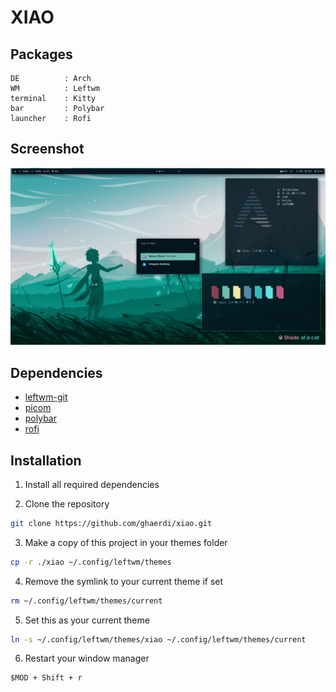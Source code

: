 # XIAO

## Packages

```
DE          : Arch
WM          : Leftwm
terminal    : Kitty
bar         : Polybar
launcher    : Rofi
```

## Screenshot

![Desktop](./assets/general.png)

## Dependencies

- [leftwm-git](https://github.com/leftwm/leftwm)
- [picom](https://github.com/ibhagwan/picom)
- [polybar](https://github.com/polybar/polybar)
- [rofi](https://github.com/davatorium/rofi)

## Installation

1. Install all required dependencies

2. Clone the repository

```BASH
git clone https://github.com/ghaerdi/xiao.git
```

3. Make a copy of this project in your themes folder

```BASH
cp -r ./xiao ~/.config/leftwm/themes
```

4. Remove the symlink to your current theme if set

```BASH
rm ~/.config/leftwm/themes/current
```
5. Set this as your current theme

```BASH
ln -s ~/.config/leftwm/themes/xiao ~/.config/leftwm/themes/current
```

6. Restart your window manager

```Default shortcut
$MOD + Shift + r
```
